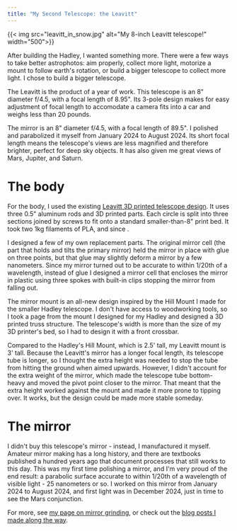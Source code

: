 ```yaml
---
title: "My Second Telescope: the Leavitt"
---
```


{{< img src="leavitt_in_snow.jpg" alt="My 8-inch Leavitt telescope!" width="500">}}

<!-- <img src="leavitt_2024_lunar_eclipse.jpg" -->



After building the Hadley, I wanted something more. There were a few ways to take better astrophotos: aim properly, collect more light, motorize a mount to follow earth's rotation, or build a bigger telescope to collect more light. I chose to build a bigger telescope.

The Leavitt is the product of a year of work. This telescope is an 8" diameter f/4.5, with a focal length of 8.95". Its 3-pole design makes for easy adjustment of focal length to accomodate a camera fits into a car and weighs less than 20 pounds.

The mirror is an 8" diameter f/4.5, with a focal length of 89.5". I polished and parabolized it myself from January 2024 to August 2024. Its short focal length means the telescope's views are less magnified and therefore brighter, perfect for deep sky objects. It has also given me great views of Mars, Jupiter, and Saturn.

# The body

For the body, I used the existing [Leavitt 3D printed telescope design](https://sites.google.com/view/203-leavitt-telescope). It uses three 0.5" aluminum rods and 3D printed parts. Each circle is split into three sections joined by screws to fit onto a standard smaller-than-8" print bed. It took two 1kg filaments of PLA, and since .

I designed a few of my own replacement parts. The original mirror cell (the part that holds and tilts the primary mirror) held the mirror in place with glue on three points, but that glue may slightly deform a mirror by a few nanometers. Since my mirror turned out to be accurate to within 1/20th of a wavelength, instead of glue I designed a mirror cell that encloses the mirror in plastic using three spokes with built-in clips stopping the mirror from falling out. 

The mirror mount is an all-new design inspired by the Hill Mount I made for the smaller Hadley telescope. I don't have access to woodworking tools, so I took a page from the mount I designed for my Hadley and designed a 3D printed truss structure. The telescope's width is more than the size of my 3D printer's bed, so I had to design it with a front crossbar. 

Compared to the Hadley's Hill Mount, which is 2.5' tall, my Leavitt mount is 3' tall. Because the Leavitt's mirror has a longer focal length, its telescope tube is longer, so I thought the extra height was needed to stop the tube from hitting the ground when aimed upwards. However, I didn't account for the extra weight of the mirror, which made the telescope tube bottom-heavy and moved the pivot point closer to the mirror. That meant that the extra height worked against the mount and made it more prone to tipping over. It works, but the design could be made more stable someday.

# The mirror

I didn't buy this telescope's mirror - instead, I manufactured it myself. Amateur mirror making has a long history, and there are textbooks published a hundred years ago that document processes that still works to this day. This was my first time polishing a mirror, and I'm very proud of the end result: a parabolic surface accurate to within 1/20th of a wavelength of visible light - 25 nanometers or so. I worked on this mirror from January 2024 to August 2024, and first light was in December 2024, just in time to see the Mars conjunction.

For more, see [my page on mirror grinding](./mirrorgrinding), or check out the [blog posts I made along the way](mirror_polishing/).

